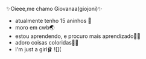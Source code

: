 
✨Oieee,me chamo Giovanaa(giojoni)✨

- atualmente tenho 15 aninhos 💋
- moro em cwb🌏
- estou aprendendo, e procuro mais aprendizado✍🏻
- adoro coisas coloridas💅🏼
- I'm just a girl🩰
![](
